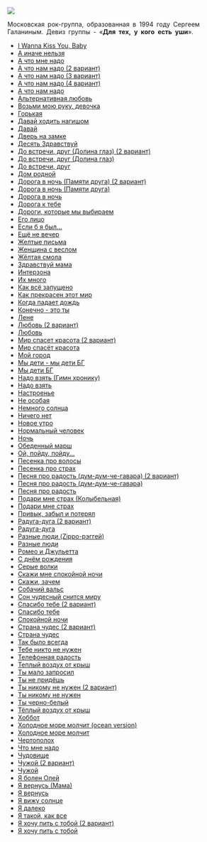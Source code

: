 ![](/songs/рст/СерьГа/serga.jpg)  

Московская рок-группа, образованная в 1994 году Сергеем Галаниным. Девиз группы - «**Для тех, у кого есть уши**».

* [I Wanna Kiss You, Baby](/songs/рст/СерьГа/I%20Wanna%20Kiss%20You,%20Baby)
* [А иначе нельзя](/songs/рст/СерьГа/А%20иначе%20нельзя)
* [А что мне надо](/songs/рст/СерьГа/А%20что%20мне%20надо)
* [А что нам надо (2 вариант)](/songs/рст/СерьГа/А%20что%20нам%20надо%20(2%20вариант))
* [А что нам надо (3 вариант)](/songs/рст/СерьГа/А%20что%20нам%20надо%20(3%20вариант))
* [А что нам надо (4 вариант)](/songs/рст/СерьГа/А%20что%20нам%20надо%20(4%20вариант))
* [А что нам надо](/songs/рст/СерьГа/А%20что%20нам%20надо)
* [Альтернативная любовь](/songs/рст/СерьГа/Альтернативная%20любовь)
* [Возьми мою руку, девочка](/songs/рст/СерьГа/Возьми%20мою%20руку,%20девочка)
* [Горькая](/songs/рст/СерьГа/Горькая)
* [Давай ходить нагишом](/songs/рст/СерьГа/Давай%20ходить%20нагишом)
* [Давай](/songs/рст/СерьГа/Давай)
* [Дверь на замке](/songs/рст/СерьГа/Дверь%20на%20замке)
* [Десять Здравствуй](/songs/рст/СерьГа/Десять%20Здравствуй)
* [До встречи, друг (Долина глаз) (2 вариант)](/songs/рст/СерьГа/До%20встречи,%20друг%20(Долина%20глаз)%20(2%20вариант))
* [До встречи, друг (Долина глаз)](/songs/рст/СерьГа/До%20встречи,%20друг%20(Долина%20глаз))
* [До встречи, друг](/songs/рст/СерьГа/До%20встречи,%20друг)
* [Дом родной](/songs/рст/СерьГа/Дом%20родной)
* [Дорога в ночь (Памяти друга) (2 вариант)](/songs/рст/СерьГа/Дорога%20в%20ночь%20(Памяти%20друга)%20(2%20вариант))
* [Дорога в ночь (Памяти друга)](/songs/рст/СерьГа/Дорога%20в%20ночь%20(Памяти%20друга))
* [Дорога в ночь](/songs/рст/СерьГа/Дорога%20в%20ночь)
* [Дорога к тебе](/songs/рст/СерьГа/Дорога%20к%20тебе)
* [Дороги, которые мы выбираем](/songs/рст/СерьГа/Дороги,%20которые%20мы%20выбираем)
* [Его лицо](/songs/рст/СерьГа/Его%20лицо)
* [Если б я был...](/songs/рст/СерьГа/Если%20б%20я%20был...)
* [Ещё не вечер](/songs/рст/СерьГа/Ещё%20не%20вечер)
* [Желтые письма](/songs/рст/СерьГа/Желтые%20письма)
* [Женщина с веслом](/songs/рст/СерьГа/Женщина%20с%20веслом)
* [Жёлтая смола](/songs/рст/СерьГа/Жёлтая%20смола)
* [Здравствуй мама](/songs/рст/СерьГа/Здравствуй%20мама)
* [Интерзона](/songs/рст/СерьГа/Интерзона)
* [Их много](/songs/рст/СерьГа/Их%20много)
* [Как всё запущено](/songs/рст/СерьГа/Как%20всё%20запущено)
* [Как прекрасен этот мир](/songs/рст/СерьГа/Как%20прекрасен%20этот%20мир)
* [Когда падает дождь](/songs/рст/СерьГа/Когда%20падает%20дождь)
* [Конечно - это ты](/songs/рст/СерьГа/Конечно%20-%20это%20ты)
* [Лене](/songs/рст/СерьГа/Лене)
* [Любовь (2 вариант)](/songs/рст/СерьГа/Любовь%20(2%20вариант))
* [Любовь](/songs/рст/СерьГа/Любовь)
* [Мир спасет красота (2 вариант)](/songs/рст/СерьГа/Мир%20спасет%20красота%20(2%20вариант))
* [Мир спасёт красота](/songs/рст/СерьГа/Мир%20спасёт%20красота)
* [Мой город](/songs/рст/СерьГа/Мой%20город)
* [Мы дети - мы дети БГ](/songs/рст/СерьГа/Мы%20дети%20-%20мы%20дети%20БГ)
* [Мы дети БГ](/songs/рст/СерьГа/Мы%20дети%20БГ)
* [Надо взять (Гимн хронику)](/songs/рст/СерьГа/Надо%20взять%20(Гимн%20хронику))
* [Надо взять](/songs/рст/СерьГа/Надо%20взять)
* [Настроенье](/songs/рст/СерьГа/Настроенье)
* [Не особая](/songs/рст/СерьГа/Не%20особая)
* [Немного солнца](/songs/рст/СерьГа/Немного%20солнца)
* [Ничего нет](/songs/рст/СерьГа/Ничего%20нет)
* [Новое утро](/songs/рст/СерьГа/Новое%20утро)
* [Нормальный человек](/songs/рст/СерьГа/Нормальный%20человек)
* [Ночь](/songs/рст/СерьГа/Ночь)
* [Обеденный марш](/songs/рст/СерьГа/Обеденный%20марш)
* [Ой, пойду, пойду...](/songs/рст/СерьГа/Ой,%20пойду,%20пойду...)
* [Песенка про волосы](/songs/рст/СерьГа/Песенка%20про%20волосы)
* [Песенка про страх](/songs/рст/СерьГа/Песенка%20про%20страх)
* [Песня про радость (дум-дум-че-гавара) (2 вариант)](/songs/рст/СерьГа/Песня%20про%20радость%20(дум-дум-че-гавара)%20(2%20вариант))
* [Песня про радость (дум-дум-че-гавара)](/songs/рст/СерьГа/Песня%20про%20радость%20(дум-дум-че-гавара))
* [Песня про радость](/songs/рст/СерьГа/Песня%20про%20радость)
* [Подари мне страх (Колыбельная)](/songs/рст/СерьГа/Подари%20мне%20страх%20(Колыбельная))
* [Подари мне страх](/songs/рст/СерьГа/Подари%20мне%20страх)
* [Привык, забыл и потерял](/songs/рст/СерьГа/Привык,%20забыл%20и%20потерял)
* [Радуга-дуга (2 вариант)](/songs/рст/СерьГа/Радуга-дуга%20(2%20вариант))
* [Радуга-дуга](/songs/рст/СерьГа/Радуга-дуга)
* [Разные люди (Zippo-рэггей)](/songs/рст/СерьГа/Разные%20люди%20(Zippo-рэггей))
* [Разные люди](/songs/рст/СерьГа/Разные%20люди)
* [Ромео и Джульетта](/songs/рст/СерьГа/Ромео%20и%20Джульетта)
* [С днём рождения](/songs/рст/СерьГа/С%20днём%20рождения)
* [Серые волки](/songs/рст/СерьГа/Серые%20волки)
* [Скажи мне спокойной ночи](/songs/рст/СерьГа/Скажи%20мне%20спокойной%20ночи)
* [Скажи, зачем](/songs/рст/СерьГа/Скажи,%20зачем)
* [Собачий вальс](/songs/рст/СерьГа/Собачий%20вальс)
* [Сон чудесный снится миру](/songs/рст/СерьГа/Сон%20чудесный%20снится%20миру)
* [Спасибо тебе (2 вариант)](/songs/рст/СерьГа/Спасибо%20тебе%20(2%20вариант))
* [Спасибо тебе](/songs/рст/СерьГа/Спасибо%20тебе)
* [Спокойной ночи](/songs/рст/СерьГа/Спокойной%20ночи)
* [Страна чудес (2 вариант)](/songs/рст/СерьГа/Страна%20чудес%20(2%20вариант))
* [Страна чудес](/songs/рст/СерьГа/Страна%20чудес)
* [Так было всегда](/songs/рст/СерьГа/Так%20было%20всегда)
* [Тебе никто не нужен](/songs/рст/СерьГа/Тебе%20никто%20не%20нужен)
* [Телефонная радость](/songs/рст/СерьГа/Телефонная%20радость)
* [Теплый воздух от крыш](/songs/рст/СерьГа/Теплый%20воздух%20от%20крыш)
* [Ты мало запросил](/songs/рст/СерьГа/Ты%20мало%20запросил)
* [Ты не придёшь](/songs/рст/СерьГа/Ты%20не%20придёшь)
* [Ты никому не нужен (2 вариант)](/songs/рст/СерьГа/Ты%20никому%20не%20нужен%20(2%20вариант))
* [Ты никому не нужен](/songs/рст/СерьГа/Ты%20никому%20не%20нужен)
* [Ты черно-белый](/songs/рст/СерьГа/Ты%20черно-белый)
* [Тёплый воздух от крыш](/songs/рст/СерьГа/Тёплый%20воздух%20от%20крыш)
* [Хоббот](/songs/рст/СерьГа/Хоббот)
* [Холодное море молчит (ocean version)](/songs/рст/СерьГа/Холодное%20море%20молчит%20(ocean%20version))
* [Холодное море молчит](/songs/рст/СерьГа/Холодное%20море%20молчит)
* [Чертополох](/songs/рст/СерьГа/Чертополох)
* [Что мне надо](/songs/рст/СерьГа/Что%20мне%20надо)
* [Чудовище](/songs/рст/СерьГа/Чудовище)
* [Чужой (2 вариант)](/songs/рст/СерьГа/Чужой%20(2%20вариант))
* [Чужой](/songs/рст/СерьГа/Чужой)
* [Я болен Олей](/songs/рст/СерьГа/Я%20болен%20Олей)
* [Я вернусь (Мама)](/songs/рст/СерьГа/Я%20вернусь%20(Мама))
* [Я вернусь](/songs/рст/СерьГа/Я%20вернусь)
* [Я вижу солнце](/songs/рст/СерьГа/Я%20вижу%20солнце)
* [Я далеко](/songs/рст/СерьГа/Я%20далеко)
* [Я такой, как все](/songs/рст/СерьГа/Я%20такой,%20как%20все)
* [Я хочу пить с тобой (2 вариант)](/songs/рст/СерьГа/Я%20хочу%20пить%20с%20тобой%20(2%20вариант))
* [Я хочу пить с тобой](/songs/рст/СерьГа/Я%20хочу%20пить%20с%20тобой)